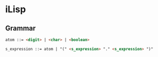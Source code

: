 # iLisp

## Grammar

```md
atom ::= <digit> | <char> | <boolean>

s_expression ::= atom | "(" <s_expression> "." <s_expression> ")"
```
